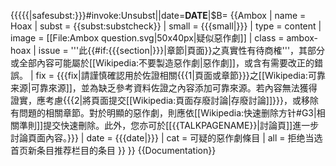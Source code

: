 {{{{{|safesubst:}}}#invoke:Unsubst||date=__DATE__|$B=
{{Ambox
| name = Hoax
| subst = <includeonly>{{subst:substcheck}}</includeonly>
| small = {{{small|}}}
| type = content
| image = [[File:Ambox question.svg|50x40px|疑似惡作劇]]
| class = ambox-hoax
| issue = '''此{{#if:{{{section|}}}|章節|頁面}}之真實性有待商榷'''，其部分或全部內容可能屬於[[Wikipedia:不要製造惡作劇|惡作劇]]，或含有需要改正的錯誤。
| fix = {{{fix|請謹慎確認用於佐證相關{{{1|頁面或章節}}}之[[Wikipedia:可靠来源|可靠來源]]，並為缺乏參考資料佐證之內容添加可靠來源。若內容無法獲得證實，應考慮{{{2|將頁面提交[[Wikipedia:頁面存廢討論|存廢討論]]}}}，或移除有問題的相關章節。對於明顯的惡作劇，則應依[[Wikipedia:快速删除方针#G3|相關準則]]提交快速刪除。此外，您亦可於[[{{TALKPAGENAME}}|討論頁]]進一步討論頁面內容。}}}
| date = {{{date|}}}
| cat = 可疑的惡作劇條目
| all = 拒绝当选首页新条目推荐栏目的条目
}}
}}<noinclude>
{{Documentation}}
</noinclude>